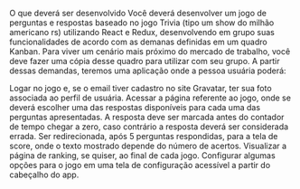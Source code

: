 O que deverá ser desenvolvido
Você deverá desenvolver um jogo de perguntas e respostas baseado no jogo Trivia (tipo um show do milhão americano rs) utilizando React e Redux, desenvolvendo em grupo suas funcionalidades de acordo com as demanas definidas em um quadro Kanban. Para viver um cenário mais próximo do mercado de trabalho, você deve fazer uma cópia desse quadro para utilizar com seu grupo. A partir dessas demandas, teremos uma aplicação onde a pessoa usuária poderá:

Logar no jogo e, se o email tiver cadastro no site Gravatar, ter sua foto associada ao perfil de usuária.
Acessar a página referente ao jogo, onde se deverá escolher uma das respostas disponíveis para cada uma das perguntas apresentadas. A resposta deve ser marcada antes do contador de tempo chegar a zero, caso contrário a resposta deverá ser considerada errada.
Ser redirecionada, após 5 perguntas respondidas, para a tela de score, onde o texto mostrado depende do número de acertos.
Visualizar a página de ranking, se quiser, ao final de cada jogo.
Configurar algumas opções para o jogo em uma tela de configuração acessível a partir do cabeçalho do app.
